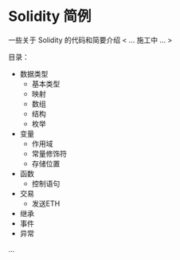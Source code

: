 # Solidity 简例

一些关于 Solidity 的代码和简要介绍
< ... 施工中 ... >

目录：
- 数据类型
    - 基本类型
    - 映射
    - 数组
    - 结构
    - 枚举
- 变量
    - 作用域
    - 常量修饰符
    - 存储位置
- 函数
    - 控制语句
- 交易
    - 发送ETH
- 继承
- 事件
- 异常

...
